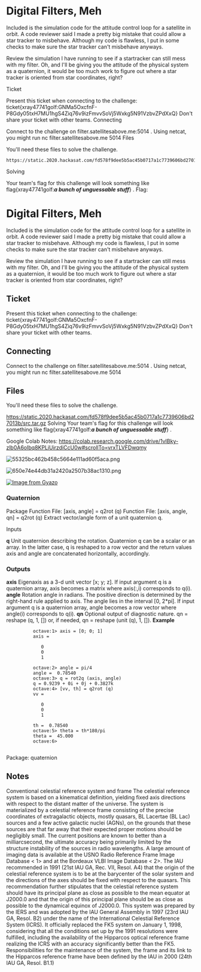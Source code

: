 # Digital Filters, Meh

Included is the simulation code for the attitude control loop for a satellite in orbit. A code reviewer said I made a pretty big mistake that could allow a star tracker to misbehave. Although my code is flawless, I put in some checks to make sure the star tracker can't misbehave anyways.

Review the simulation I have running to see if a startracker can still mess with my filter. Oh, and I'll be giving you the attitude of the physical system as a quaternion, it would be too much work to figure out where a star tracker is oriented from star coordinates, right?

Ticket

Present this ticket when connecting to the challenge:
ticket{xray47741golf:GNMa5OxcfnF-P8Gdy05txH7MU1hgS4Ziq76v9izFmvvSoVj5Wxkg5N91VzbvZPdXxQ}
Don't share your ticket with other teams.
Connecting

Connect to the challenge on filter.satellitesabove.me:5014 . Using netcat, you might run nc filter.satellitesabove.me 5014
Files

You'll need these files to solve the challenge.

    https://static.2020.hackasat.com/fd578f9dee5b5ac45b0717a1c7739606bd27013b/src.tar.gz

Solving

Your team's flag for this challenge will look something like flag{xray47741golf:___a bunch of unguessable stuff___} .
Flag:


# Digital Filters, Meh

Included is the simulation code for the attitude control loop for a satellite in orbit. A code reviewer said I made a pretty big mistake that could allow a star tracker to misbehave. Although my code is flawless, I put in some checks to make sure the star tracker can't misbehave anyways.

Review the simulation I have running to see if a startracker can still mess with my filter. Oh, and I'll be giving you the attitude of the physical system as a quaternion, it would be too much work to figure out where a star tracker is oriented from star coordinates, right?

## Ticket
Present this ticket when connecting to the challenge:
ticket{xray47741golf:GNMa5OxcfnF-P8Gdy05txH7MU1hgS4Ziq76v9izFmvvSoVj5Wxkg5N91VzbvZPdXxQ}
Don't share your ticket with other teams.

## Connecting
Connect to the challenge on filter.satellitesabove.me:5014 . Using netcat, you might run nc filter.satellitesabove.me 5014

## Files
You'll need these files to solve the challenge.

https://static.2020.hackasat.com/fd578f9dee5b5ac45b0717a1c7739606bd27013b/src.tar.gz
Solving
Your team's flag for this challenge will look something like flag{xray47741golf:___a bunch of unguessable stuff___} .

Google Colab Notes: https://colab.research.google.com/drive/1vIBky-zlb0A6oIbq8KPLiUirzdiCcU0w#scrollTo=vrxTLVFDwqmy

![55325bc462b458c5664e111ad60f5aca.png](:/88ba7d92bd7340dc8489073b0c4a4f99)



![650e74e44db31a2420a2507b38ac1310.png](:/cb435ca574914e8a81583d03d2b1957b)


[![Image from Gyazo](https://i.gyazo.com/76ab0492be689a0cef099d1bc96b4902.gif)](https://gyazo.com/76ab0492be689a0cef099d1bc96b4902)

### Quaternion 
Package
Function File: [axis, angle] = q2rot (q)
Function File: [axis, angle, qn] = q2rot (q)
Extract vector/angle form of a unit quaternion q.

Inputs

**q**
Unit quaternion describing the rotation. Quaternion q can be a scalar or an array. In the latter case, q is reshaped to a row vector and the return values axis and angle are concatenated horizontally, accordingly.
### Outputs

**axis**
Eigenaxis as a 3-d unit vector [x; y; z]. If input argument q is a quaternion array, axis becomes a matrix where axis(:,i) corresponds to q(i).
**angle**
Rotation angle in radians. The positive direction is determined by the right-hand rule applied to axis. The angle lies in the interval [0, 2*pi]. If input argument q is a quaternion array, angle becomes a row vector where angle(i) corresponds to q(i).
**qn**
Optional output of diagnostic nature. qn = reshape (q, 1, []) or, if needed, qn = reshape (unit (q), 1, []).
**Example**
```
          octave:1> axis = [0; 0; 1]
          axis =
          
             0
             0
             1
          
          octave:2> angle = pi/4
          angle =  0.78540
          octave:3> q = rot2q (axis, angle)
          q = 0.9239 + 0i + 0j + 0.3827k
          octave:4> [vv, th] = q2rot (q)
          vv =
          
             0
             0
             1
          
          th =  0.78540
          octave:5> theta = th*180/pi
          theta =  45.000
          octave:6>
          
```
Package: quaternion

## Notes

Conventional celestial reference system and frame
The celestial reference system is based on a kinematical definition, yielding fixed
axis directions with respect to the distant matter of the universe. The system
is materialized by a celestial reference frame consisting of the precise coordinates
of extragalactic objects, mostly quasars, BL Lacertae (BL Lac) sources and a
few active galactic nuclei (AGNs), on the grounds that these sources are that far
away that their expected proper motions should be negligibly small. The current
positions are known to better than a milliarcsecond, the ultimate accuracy being
primarily limited by the structure instability of the sources in radio wavelengths.
A large amount of imaging data is available at the USNO Radio Reference Frame
Image Database <
1> and at the Bordeaux VLBI Image Database <
2>.
The IAU recommended in 1991 (21st IAU GA, Rec. VII, Resol. A4) that the origin
of the celestial reference system is to be at the barycenter of the solar system
and the directions of the axes should be fixed with respect to the quasars. This
recommendation further stipulates that the celestial reference system should have
its principal plane as close as possible to the mean equator at J2000.0 and that
the origin of this principal plane should be as close as possible to the dynamical
equinox of J2000.0. This system was prepared by the IERS and was adopted by
the IAU General Assembly in 1997 (23rd IAU GA, Resol. B2) under the name
of the International Celestial Reference System (ICRS). It officially replaced the
FK5 system on January 1, 1998, considering that all the conditions set up by the
1991 resolutions were fulfilled, including the availability of the Hipparcos optical
reference frame realizing the ICRS with an accuracy significantly better than the
FK5. Responsibilities for the maintenance of the system, the frame and its link
to the Hipparcos reference frame have been defined by the IAU in 2000 (24th IAU
GA, Resol. B1.1)
